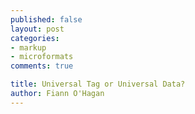 ```yaml
---
published: false
layout: post
categories: 
- markup
- microformats
comments: true

title: Universal Tag or Universal Data?
author: Fiann O'Hagan
--- 
```


